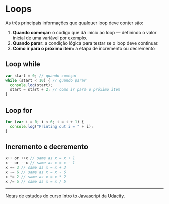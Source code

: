 # Loops

As três principais informações que qualquer loop deve conter são:

1. **Quando começar:** o código que dá início ao loop — definindo o valor inicial de uma variável por exemplo.
2. **Quando parar:** a condição lógica para testar se o loop deve continuar.
3. **Como ir para o próximo item:** a etapa de incremento ou decremento

## Loop while

```js
var start = 0; // quando começar
while (start < 10) { // quando parar
  console.log(start);
  start = start + 2; // como ir para o próximo item
}
```

## Loop for

```js
for (var i = 0; i < 6; i = i + 1) {
  console.log("Printing out i = " + i);
}
```

## Incremento e decremento

```js
x++ or ++x // same as x = x + 1
x-- or --x // same as x = x - 1
x += 3 // same as x = x + 3
x -= 6 // same as x = x - 6
x *= 2 // same as x = x * 2
x /= 5 // same as x = x / 5
```

---

Notas de estudos do curso [Intro to Javascript](https://www.udacity.com/course/intro-to-javascript--ud803) da [Udacity](https://www.udacity.com).